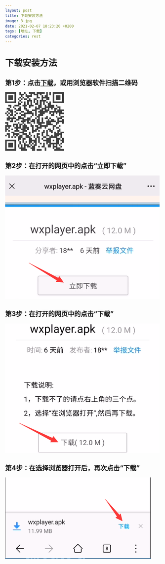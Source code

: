 ```yaml
---
layout: post
title: 下载安装方法
image: 3.jpg
date: 2021-02-07 18:23:20 +0200
tags: [地址, 下载]
categories: rest
---
```

# 下载安装方法

## 第1步：点击[下载](https://wwa.lanzous.com/i5NSQlt28je)，或用浏览器软件扫描二维码

![下载二维码：](/images/download%20.png "下载二维码")

## 第2步：在打开的网页中的点击“立即下载”

![图片](/images/now_down_1.png "下载")

## 第3步：在打开的网页中的点击“下载”

![图片](/images/now_down_2.png "下载")

## 第4步：在选择浏览器打开后，再次点击“下载”

![图片](/images/now_down_3.png "下载")
